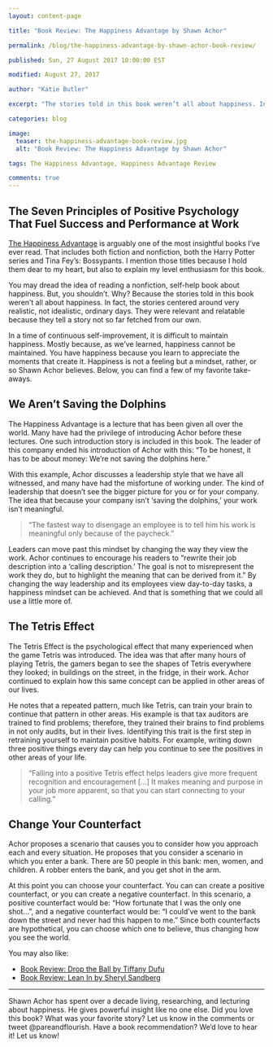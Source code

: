 ```yaml
---
layout: content-page

title: "Book Review: The Happiness Advantage by Shawn Achor"

permalink: /blog/the-happiness-advantage-by-shawn-achor-book-review/

published: Sun, 27 August 2017 10:00:00 EST

modified: August 27, 2017

author: "Katie Butler"

excerpt: "The stories told in this book weren’t all about happiness. In fact, the stories centered around very realistic, not idealistic, ordinary days."

categories: blog

image:
  teaser: the-happiness-advantage-book-review.jpg
  alt: "Book Review: The Happiness Advantage by Shawn Achor"

tags: The Happiness Advantage, Happiness Advantage Review

comments: true
---
```


## The Seven Principles of Positive Psychology That Fuel Success and Performance at Work 

<a href="http://amzn.to/2gmphGk" target="_blank">The Happiness Advantage</a> is arguably one of the most insightful books I’ve ever read. That includes both fiction and nonfiction, both the Harry Potter series and Tina Fey’s: Bossypants. I mention those titles because I hold them dear to my heart, but also to explain my level enthusiasm for this book.

You may dread the idea of reading a nonfiction, self-help book about happiness. But, you shouldn’t. Why? Because the stories told in this book weren’t all about happiness. In fact, the stories centered around very realistic, not idealistic, ordinary days. They were relevant and relatable because they tell a story not so far fetched from our own.

In a time of continuous self-improvement, it is difficult to maintain happiness. Mostly because, as we’ve learned, happiness cannot be maintained. You have happiness because you learn to appreciate the moments that create it. Happiness is not a feeling but a mindset, rather, or so Shawn Achor believes. Below, you can find a few of my favorite take-aways.

## We Aren’t Saving the Dolphins

The Happiness Advantage is a lecture that has been given all over the world. Many have had the privilege of introducing Achor before these lectures. One such introduction story is included in this book. The leader of this company ended his introduction of Achor with this: “To be honest, it has to be about money: We’re not saving the dolphins here.” 

With this example, Achor discusses a leadership style that we have all witnessed, and many have had the misfortune of working under. The kind of leadership that doesn’t see the bigger picture for you or for your company. The idea that because your company isn’t ‘saving the dolphins,’ your work isn’t meaningful. 

<blockquote>“The fastest way to disengage an employee is to tell him his work is meaningful only because of the paycheck.”</blockquote>

Leaders can move past this mindset by changing the way they view the work. Achor continues to encourage his readers to “rewrite their job description into a ‘calling description.’ The goal is not to misrepresent the work they do, but to highlight the meaning that can be derived from it.” <span class="boldText">By changing the way leadership and its employees view day-to-day tasks, a happiness mindset can be achieved. And that is something that we could all use a little more of.</span>

## The Tetris Effect

The Tetris Effect is the psychological effect that many experienced when the game Tetris was introduced. The idea was that after many hours of playing Tetris, the gamers began to see the shapes of Tetris everywhere they looked; in buildings on the street, in the fridge, in their work. Achor continued to explain how this same concept can be applied in other areas of our lives.

He notes that a repeated pattern, much like Tetris, can train your brain to continue that pattern in other areas. His example is that tax auditors are trained to find problems; therefore, they trained their brains to find problems in not only audits, but in their lives. Identifying this trait is the first step in retraining yourself to maintain positive habits. For example, writing down three positive things every day can help you continue to see the positives in other areas of your life.

<blockquote>“Falling into a positive Tetris effect helps leaders give more frequent recognition and encouragement [...] It makes meaning and purpose in your job more apparent, so that you can start connecting to your calling.”</blockquote>

## Change Your Counterfact

Achor proposes a scenario that causes you to consider how you approach each and every situation. He proposes that you consider a scenario in which you enter a bank. There are 50 people in this bank: men, women, and children. A robber enters the bank, and you get shot in the arm. 

At this point you can choose your counterfact. You can can create a positive counterfact, or you can create a negative counterfact. In this scenario, a positive counterfact would be: “How fortunate that I was the only one shot…”, and a negative counterfact would be: “I could’ve went to the bank down the street and never had this happen to me.” Since both counterfacts are hypothetical, you can choose which one to believe, thus changing how you see the world. 

You may also like:
<ul>
  <li><a href="{{site.url}}/blog/drop-the-ball-by-tiffany-dufu-book-review/">Book Review: Drop the Ball by Tiffany Dufu</a></li>
  <li><a href="{{site.url}}/blog/review-of-lean-in/">Book Review: Lean In by Sheryl Sandberg</a></li>
</ul>

<hr class="secondary">

Shawn Achor has spent over a decade living, researching, and lecturing about happiness. He gives powerful insight like no one else. Did you love this book? What was your favorite story? Let us know in the comments or tweet @pareandflourish. Have a book recommendation? We’d love to hear it! Let us know!
